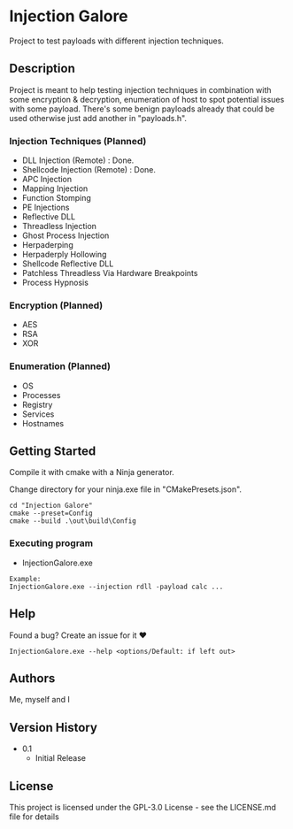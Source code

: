 # Injection Galore

Project to test payloads with different injection techniques. 

## Description

Project is meant to help testing injection techniques in combination with some encryption & decryption, enumeration of host to spot potential issues with some payload. There's some benign payloads already that could be used otherwise just add another in "payloads.h". 

### Injection Techniques (Planned)
* DLL Injection (Remote)                        : Done.
* Shellcode Injection (Remote)                  : Done.
* APC Injection
* Mapping Injection
* Function Stomping
* PE Injections
* Reflective DLL
* Threadless Injection
* Ghost Process Injection
* Herpaderping
* Herpaderply Hollowing
* Shellcode Reflective DLL
* Patchless Threadless Via Hardware Breakpoints
* Process Hypnosis

### Encryption (Planned)
* AES
* RSA
* XOR

### Enumeration (Planned)
* OS
* Processes
* Registry
* Services
* Hostnames

## Getting Started

Compile it with cmake with a Ninja generator.

Change directory for your ninja.exe file in "CMakePresets.json".

```
cd "Injection Galore"
cmake --preset=Config
cmake --build .\out\build\Config
```

### Executing program

* InjectionGalore.exe <flags> <value>
```
Example:
InjectionGalore.exe --injection rdll -payload calc ...
```

## Help

Found a bug? Create an issue for it ❤️
```
InjectionGalore.exe --help <options/Default: if left out> 
```

## Authors

Me, myself and I

## Version History

* 0.1
    * Initial Release

## License

This project is licensed under the GPL-3.0 License - see the LICENSE.md file for details